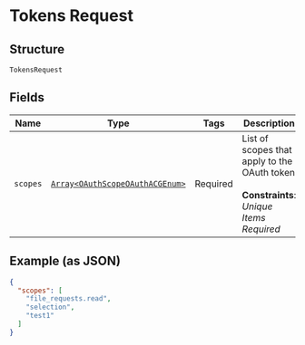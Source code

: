 
# Tokens Request

## Structure

`TokensRequest`

## Fields

| Name | Type | Tags | Description |
|  --- | --- | --- | --- |
| `scopes` | [`Array<OAuthScopeOAuthACGEnum>`](../../doc/models/o-auth-scope-o-auth-acg-enum.md) | Required | List of scopes that apply to the OAuth token<br><br>**Constraints**: *Unique Items Required* |

## Example (as JSON)

```json
{
  "scopes": [
    "file_requests.read",
    "selection",
    "test1"
  ]
}
```


